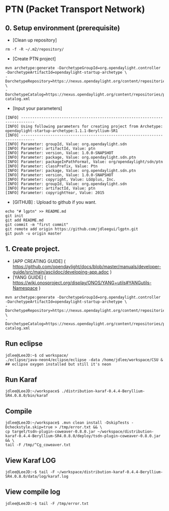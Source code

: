 # PTN (Packet Transport Network)

## 0. Setup environment (prerequisite)
- [Clean up repository]
```
rm -f -R ~/.m2/repository/
```
- [Create PTN project]
```
mvn archetype:generate -DarchetypeGroupId=org.opendaylight.controller -DarchetypeArtifactId=opendaylight-startup-archetype \
-DarchetypeRepository=https://nexus.opendaylight.org/content/repositories/public/ \
-DarchetypeCatalog=https://nexus.opendaylight.org/content/repositories/public/archetype-catalog.xml
```
- [Input your parameters]
```
[INFO] ----------------------------------------------------------------------------
[INFO] Using following parameters for creating project from Archetype: opendaylight-startup-archetype:1.1.1-Beryllium-SR1
[INFO] ----------------------------------------------------------------------------
[INFO] Parameter: groupId, Value: org.opendaylight.sdn
[INFO] Parameter: artifactId, Value: ptn
[INFO] Parameter: version, Value: 1.0.0-SNAPSHOT
[INFO] Parameter: package, Value: org.opendaylight.sdn.ptn
[INFO] Parameter: packageInPathFormat, Value: org/opendaylight/sdn/ptn
[INFO] Parameter: classPrefix, Value: Ptn
[INFO] Parameter: package, Value: org.opendaylight.sdn.ptn
[INFO] Parameter: version, Value: 1.0.0-SNAPSHOT
[INFO] Parameter: copyright, Value: LGUplus, Inc.
[INFO] Parameter: groupId, Value: org.opendaylight.sdn
[INFO] Parameter: artifactId, Value: ptn
[INFO] Parameter: copyrightYear, Value: 2015
```
- [GITHUB] : Upload to github if you want.
```
echo "# lgptn" >> README.md
git init
git add README.md
git commit -m "first commit"
git remote add origin https://github.com/jdleegui/lgptn.git
git push -u origin master
```
## 1. Create project.
- [APP CREATING GUIDE] ( https://github.com/opendaylight/docs/blob/master/manuals/developer-guide/src/main/asciidoc/developing-app.adoc )
- [YANG GUIDE] ( https://wiki.onosproject.org/display/ONOS/YANG+utils#YANGutils-Namespace )
``` 
mvn archetype:generate -DarchetypeGroupId=org.opendaylight.controller -DarchetypeArtifactId=opendaylight-startup-archetype \
-DarchetypeRepository=https://nexus.opendaylight.org/content/repositories/public/ \
-DarchetypeCatalog=https://nexus.opendaylight.org/content/repositories/public/archetype-catalog.xml
```

## Run eclipse
```
jdlee@LeeJD:~$ cd workspace/ 
./eclipse/java-neon4/eclipse/eclipse -data /home/jdlee/workspace/CSU & ## eclipse oxygen installed but still it's neon
```
## Run Karaf
```
jdlee@LeeJD:~/workspace$ ./distribution-karaf-0.4.4-Beryllium-SR4.0.8.0/bin/karaf
```
## Compile
```
jdlee@LeeJD:~/workspace$ .mvn clean install -DskipTests -Dcheckstyle.skip=true > /tmp/error.txt && \
cp target/tsdn-plugin-coweaver-0.8.0.jar ~/workspace/distribution-karaf-0.4.4-Beryllium-SR4.0.8.0/deploy/tsdn-plugin-coweaver-0.8.0.jar && \
tail -F /tmp/^Cg_coweaver.txt
```
## View Karaf LOG
```
jdlee@LeeJD:~$ tail -F ~/workspace/distribution-karaf-0.4.4-Beryllium-SR4.0.8.0/data/log/karaf.log
```
## View compile log
```
jdlee@LeeJD:~$ tail -F /tmp/error.txt
```
